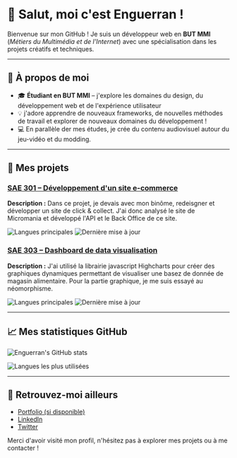 # 👋 Salut, moi c'est Enguerran !

Bienvenue sur mon GitHub ! Je suis un développeur web en **BUT MMI** (*Métiers du Multimédia et de l'Internet*) avec une spécialisation dans les projets créatifs et techniques.

---

## 🚀 À propos de moi
- 🎓 **Étudiant en BUT MMI** – j'explore les domaines du design, du développement web et de l'expérience utilisateur
- 💡 j'adore apprendre de nouveaux frameworks, de nouvelles méthodes de travail et explorer de nouveaux domaines du développement !
- 💻 En parallèle der mes études, je crée du contenu audiovisuel autour du jeu-vidéo et du modding.

---

## 🌟 Mes projets 

### [SAE 301 – Développement d'un site e-commerce](https://github.com/EnguerranCA/SAE301)
**Description :** Dans ce projet, je devais avec mon binôme, redeisgner et développer un site de click & collect. J'ai donc analysé le site de Micromania et développé l'API et le Back Office de ce site.

![Langues principales](https://img.shields.io/github/languages/top/EnguerranCA/SAE301?color=blue&style=flat-square)
![Dernière mise à jour](https://img.shields.io/github/JulianDou/SAE3.01_DOUTRELIGNE_CAROALQUIER)

### [SAE 303 – Dashboard de data visualisation](https://github.com/EnguerranCA/SAE-303)
**Description :** J'ai utilisé la librairie javascript Highcharts pour créer des graphiques dynamiques permettant de visualiser une basez de donnée de magasin alimentaire. Pour la partie graphique, je me suis essayé au néomorphisme. 

![Langues principales](https://img.shields.io/github/languages/top/EnguerranCA/SAE-303?color=red&style=flat-square)
![Dernière mise à jour](https://img.shields.io/github/last-commit/EnguerranCA/SAE-303?color=orange&style=flat-square)

---

## 📈 Mes statistiques GitHub
![Enguerran's GitHub stats](https://github-readme-stats.vercel.app/api?username=EnguerranCA&show_icons=true&theme=radical)

![Langues les plus utilisées](https://github-readme-stats.vercel.app/api/top-langs/?username=EnguerranCA&layout=compact&theme=radical)

---

## 🔗 Retrouvez-moi ailleurs
- [Portfolio (si disponible)](https://votreportfolio.com)
- [LinkedIn](https://www.linkedin.com/in/enguerran/)
- [Twitter](https://twitter.com/votrepseudo)

Merci d'avoir visité mon profil, n'hésitez pas à explorer mes projets ou à me contacter !
